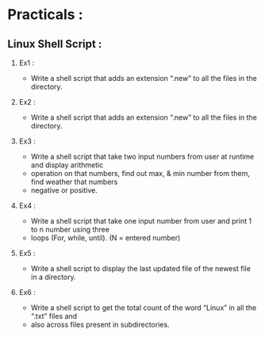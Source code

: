 # Practicals :
## Linux Shell Script :
1. Ex1 :
	* Write a shell script that adds an extension “.new” to all the files in the directory.

2. Ex2 :
	* Write a shell script that adds an extension “.new” to all the files in the directory.
3. Ex3 :
	* Write a shell script that take two input numbers from user at runtime and display arithmetic
	* operation on that numbers, find out max, & min number from them, find weather that numbers
	* negative or positive.
4. Ex4 :
	* Write a shell script that take one input number from user and print 1 to n number using three
	* loops (For, while, until). (N = entered number)

5. Ex5 :
	* Write a shell script to display the last updated file of the newest file in a directory.

6. Ex6 :
	* Write a shell script to get the total count of the word “Linux” in all the “.txt” files and 
	* also across files present in subdirectories.
